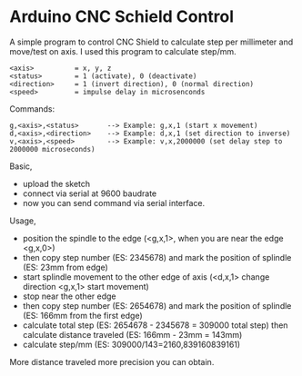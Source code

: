 # Arduino CNC Schield Control
A simple program to control CNC Shield to calculate step per millimeter and move/test on axis.
I used this program to calculate step/mm.

```
<axis> 			= x, y, z
<status> 		= 1 (activate), 0 (deactivate)
<direction> 	= 1 (invert direction), 0 (normal direction)
<speed> 		= impulse delay in microsenconds
```

Commands:
```
g,<axis>,<status> 		--> Example: g,x,1 (start x movement)
d,<axis>,<direction> 	--> Example: d,x,1 (set direction to inverse)
v,<axis>,<speed> 		--> Example: v,x,2000000 (set delay step to 2000000 microseconds)
```

Basic,
 - upload the sketch
 - connect via serial at 9600 baudrate
 - now you can send command via serial interface.

Usage, 
 - position the spindle to the edge (<g,x,1>, when you are near the edge <g,x,0>) 
 - then copy step number (ES: 2345678) and mark the position of splindle (ES: 23mm from edge)
 - start splindle movement to the other edge of axis (<d,x,1> change direction <g,x,1> start movement) 
 - stop near the other edge 
 - then copy step number (ES: 2654678) and mark the position of splindle (ES: 166mm from the first edge)
 - calculate total step (ES: 2654678 - 2345678 = 309000 total step) then calculate distance traveled (ES: 166mm - 23mm = 143mm)
 - calculate step/mm (ES: 309000/143=2160,839160839161)
 
More distance traveled more precision you can obtain.